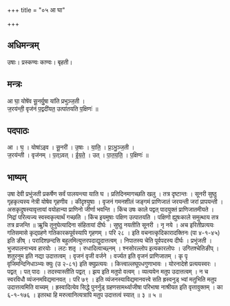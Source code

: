 +++
title = "०५ आ घा"

+++
## अधिमन्त्रम्
उषाः। प्रस्कण्वः काण्वः। बृहती।

## मन्त्रः
आ घा॒ योषे॑व सू॒नर्यु॒षा या॑ति प्रभुञ्ज॒ती ।  
ज॒रय॑न्ती॒ वृज॑नं प॒द्वदी॑यत॒ उत्पा॑तयति प॒क्षिणः॑ ॥

## पदपाठः
आ । घ॒ । योषा॑ऽइव । सू॒नरी॑ । उ॒षाः । या॒ति॒ । प्र॒ऽभु॒ञ्ज॒ती ।  
ज॒रय॑न्ती । वृज॑नम् । प॒त्ऽवत् । ई॒य॒ते॒ । उत् । पा॒त॒य॒ति॒ । प॒क्षिणः॑ ॥

## भाष्यम्
उषा देवी प्रभुंजती प्रकर्षेण सर्वं पालयन्त्या याति घ । प्रतिदिनमागच्छति खलु । तत्र दृष्टान्तः । सूनरी सुष्ठु गृहकृत्यस्य नेत्री योषेव गृहणीव । कीदृश्युषाः । वृजनं गमनशीलं जङ्गमं प्राणिजातं जरयन्ती जरां प्रापयन्ती । असकृदुषस्यावृत्तायां वयोहान्या प्राणिनो जीर्णा भवन्ति । किंच उषः काले पद्वत् पादयुक्तं प्राणिजातमीयते । निद्रां परित्यज्य स्वस्वकृत्यार्थं गच्छति । किंच इयमुषाः पक्षिण उत्पातयति । पक्षिणो ह्युषःकाले समुत्थाय तत्र तत्र व्रजन्ति ॥ ऋुचि तुनुघेत्यादिना संहितायां दीर्घः । सुष्ठु नयतीति सूनरी । नृ नये । अच इरितीप्रत्ययः गतिसमासे कृद्ग्रहणे गतिकारकपूर्वस्यापि गृहणम् । परि २८ । इति वचनात्कृदिकारादक्तिनः (पा ४-१-४५) इति ङीष् । परादिश्छन्दसि बहुलमित्युत्तरपदाद्युदात्तत्वम् । निपातस्य चेति पूर्वपदस्य दीर्घः । प्रभुंजती । भुजपालनाभ्यव हारयोः । लटः शतृ । रुधादित्वाच्छ्नम् । श्नसोरल्लोप इत्यकारलोपः । उगितश्चेतिङीप् । शतुरनुम इति नद्या उदात्तत्वम् । वृजनं वृजी वर्जने । वर्ज्यत इति वृजनं प्राणिजातम् । कृ पृ वृजिमन्दिनिधाञ्भ्यः क्युः (उ २-८१) इति क्युप्रत्ययः । कित्त्वाल्लघूपधगुणाभावः । योरनादेशे प्रत्ययस्वरः । पद्वत् । पत् पादः । तदस्यास्तीति पद्वत् । झय इति मतुपो वत्वम् । व्यत्ययेन मतुप उदात्तत्वम् । न च स्वरविधौ व्यंजनमविद्यमानवत् । परि ७९ । इति व्यंजनस्याविद्यमानवत्त्वे सति ह्रस्वनुड् भ्यां मतुभिति मतुप उदात्तत्वमिति वाच्यम् । ह्रस्वादित्येव सिद्धे पुनर्नुड् ग्रहणसामर्थ्याजीषा परिभाषा नाश्रीयत इति वृत्तावुक्तम् । का ६-१-१७६ । इतरथा हि मरुत्वानित्यत्रापि मतुप उदात्तत्वं स्यात् ॥ ३ ॥ ५ ॥